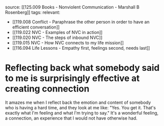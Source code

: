 source: [[125.009 Books - Nonviolent Communication - Marshall B Rosenberg]]
tags:
relevant:
- [[119.008 Conflict - Paraphrase the other person in order to have an efficient conversation]]
- [[119.022 NVC - Examples of NVC in action]]
- [[119.020 NVC - The steps of inbound NVC]]
- [[119.015 NVC - How NVC connects to my life mission]]
- [[116.094 Life Lessons - Empathy first, feelings second, needs last]]

# Reflecting back what somebody said to me is surprisingly effective at creating connection

It amazes me when I reflect back the emotion and content of somebody who is having a hard time, and they look at me like: "Yes. You get it. That's exactly what I'm feeling and what I'm trying to say." It's a wonderful feeling, a connection, an experience that I would not have otherwise had.

